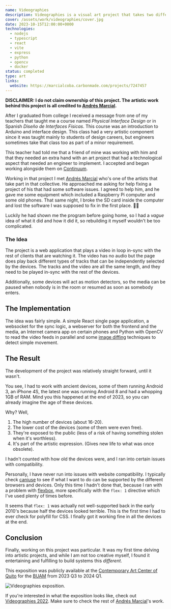 ```yaml
---
name: Videographies
description: Videographies is a visual art project that takes two different approaches to video.
cover: /assets/work/videographies/cover.jpg
date: 2023-10-15T12:00:00+0000
technologies:
  - nodejs
  - typescript
  - react
  - vite
  - express
  - python
  - opencv
  - docker
status: completed
type: art
links:
  website: https://marcialcoba.carbonmade.com/projects/7247457
---
```


**DISCLAIMER: I do not claim ownership of this project. The artistic work behind this project is all credited
to [Andrés Marcial](https://marcialcoba.carbonmade.com).**

After I graduated from college I received a message from one of my teachers that taught me a course named
_Physical Interface Design_ or in Spanish _Diseño de Interfaces Físicas_. This course was an introduction
to Arduino and interface design. This class had a very artistic component since it was taught mainly to
students of design careers, but engineers sometimes take that class too as part of a minor requirement.

This teacher had told me that a friend of mine was working with him and that they needed an extra hand with
an art project that had a technological aspect that needed an engineer to implement. I accepted and began
working alongside them on [Continuum](../continuum).

Working in that project I met [Andrés Marcial](https://marcialcoba.carbonmade.com) who's one of the artists
that take part in that collective. He approached me asking for help fixing a project of his that had some
software issues. I agreed to help him, and he gave me some equipment which included a Raspberry Pi computer
and some old phones. That same night, I broke the SD card inside the computer and lost the software I was
supposed to fix in the first place. 🤦‍♂️

Luckily he had shown me the program before going home, so I had a _vague_ idea of what it did and how it did
it, so rebuilding it myself wouldn't be too complicated.

### The Idea

The project is a web application that plays a video in loop in-sync with the rest of clients that are watching
it. The video has no audio but the page does play back different types of tracks that can be independently selected
by the devices. The tracks and the video are all the same length, and they need to be played in-sync with
the rest of the devices.

Additionally, some devices will act as motion detectors, so the media can be paused when nobody is in the room
or resumed as soon as somebody enters.

## The Implementation

The idea was fairly simple. A simple React single page application, a websocket for the sync logic, a webserver
for both the frontend and the media, an Internet camera app on certain phones and Python with OpenCV to read the
video feeds in parallel and some [image diffing](https://stackoverflow.com/questions/27035672/cv-extract-differences-between-two-images)
techniques to detect simple movement.

## The Result

The development of the project was relatively straight forward, until it wasn't.

You see, I had to work with ancient devices, some of them running Android 3, an iPhone 4S, the latest one
was running Android 8 and had a whopping 1GB of RAM. Mind you this happened at the end of 2023, so you can
already imagine the age of these devices.

Why? Well,

1. The high number of devices (about 16-20).
2. The lower cost of the devices (some of them were even free).
3. They're exposed to the public (less of a risk of having something stolen when it's worthless).
4. It's part of the artistic expression. (Gives new life to what was once obsolete).

I hadn't counted with how old the devices were, and I ran into certain issues with compatibility.

Personally, I have never run into issues with website compatibility. I typically check [caniuse](https://caniuse.com/)
to see if what I want to do can be supported by the different browsers and devices. Only this time I hadn't
done that, because I ran with a problem with [flexbox](https://developer.mozilla.org/en-US/docs/Web/CSS/flex),
more specifically with the `flex: 1` directive which I've used plenty of times before.

It seems that `flex: 1` was actually not well-supported back in the early 2010's because half the devices looked
terrible. This is the first time I had to ever check for polyfill for CSS. I finally got it working fine
in all the devices at the end.

## Conclusion

Finally, working on this project was particular. It was my first time delving into artistic projects,
and while I am not too creative myself, I found it entertaining and fulfilling to build systems this
_different_.

This exposition was publicly available at the [Contemporary Art Center of Quito](https://fundacionmuseosquito.gob.ec/cac/)
for the [BUAM](https://buamusfq.org/) from 2023 Q3 to 2024 Q1.

![Videographies exposition.](https://carbon-media.accelerator.net/0000000cJiG/eLoRSlXCoRGer7Pz5g72Tz;539x960.png?auto=webp)

If you're interested in what the exposition looks like, check out [Videographies 2022](https://marcialcoba.carbonmade.com/projects/7247457).
Make sure to check the rest of [Andrés Marcial](https://marcialcoba.carbonmade.com/)'s work.
